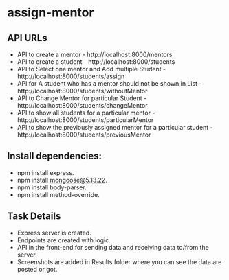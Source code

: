 ﻿# assign-mentor

## API URLs
- API to create a mentor - http://localhost:8000/mentors
- API to create a student - http://localhost:8000/students
- API to Select one mentor and Add multiple Student -http://localhost:8000/students/assign
- API for A student who has a mentor should not be shown in List - http://localhost:8000/students/withoutMentor
- API to Change Mentor for particular Student -  http://localhost:8000/students/changeMentor
- API to show all students for a particular mentor - http://localhost:8000/students/particularMentor
- API to show the previously assigned mentor for a particular student - http://localhost:8000/students/previousMentor

## Install dependencies:	
- npm install express.
- npm install mongoose@5.13.22.
- npm install body-parser.
- npm install method-override.

## Task Details
- Express server is created.
- Endpoints are created with logic.
- API in the front-end for sending data and receiving data to/from the server.
- Screenshots are added in Results folder where you can see the data are posted or got.
